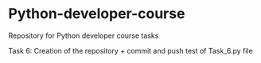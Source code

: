 # Python-developer-course
Repository for Python developer course tasks

Task 6: Creation of the repository + commit and push test of Task_6.py file
